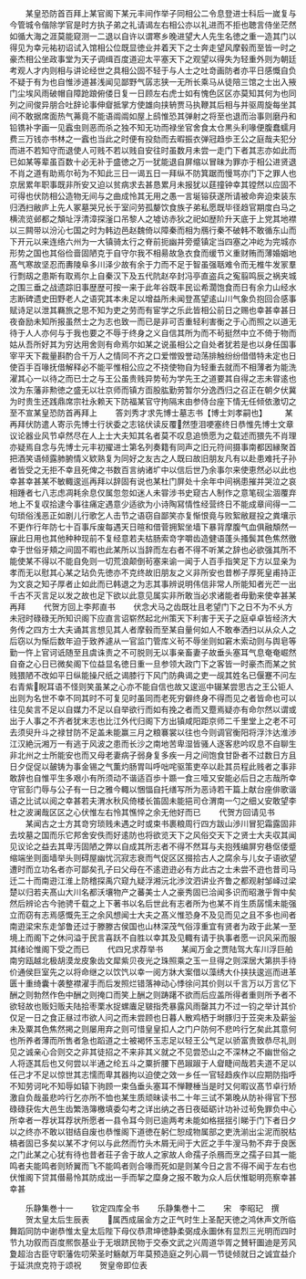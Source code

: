 <!-- { "loadSidebar": true } -->
　　某皇恐防首百拜上某官阁下某元丰间作举子同相公二令息登进士科后一嵗复与今管城令偕除学官是时方执子弟之礼请谒左右相公亦以礼进而不拒也聴言侍坐茫然如循大海之涯莫能窥测一二退以自许以谓寒乡晚进望大人先生名徳之重一造其门以得见为幸元祐初诏试入馆相公位既显徳业并着天下之士奔走望风摩毂而至皆一时之豪杰相公坐政事堂为天子调缉百度道迎太平塞天下之观望以得失为轻重外则为朝廷考观人才内则相与讲论经世之具相公固不轻于与人士之吐竒画防者亦平日感慨自负不疑于有为也自惟渉道甚浅闻见鄙野气孱志狭一无所长乘马从徒陪三馆之士出入掖门尘埃风雨破帽自障跄踉俯偻日复一日顾左右虎士如有愧色区区亦莫知其何为也同列之间俊异朋合吐辞论事伸睂抵掌方使雄向挟辀贾马执鞭其后相与并驱周旋每坐其间不敢据席面热气茀竟不能语阘阘如屋上鸱惟恐其弹射之将至也退而治事则磨丹和铅镌补字画一见蠧虫则恶而杀之独不知无功而禄坐官舍食太仓黒头利喙便腹蠢蠕月费三万钱亦书林之一蠧也当此之时便有投劾而去暇振衣弹冠趋歩王公之庭哉夫犯分而进不若知守而退使人可贱不若以贱自安往时虽数月未尝一走门下者其志亦如此而已如某等辈虽百数十必无补于盛徳之万一犹能退自屏缩以冒昧为罪亦于相公进贤退不肖之道有助焉尔茍为不知此三日一谒五日一拜纵不防箕踞而慢骂亦门下之罪人也京居累年职事既非所安又迫以贫病求去甚恳累月未报犹以莛撞钟幸其镗然以应固不可得也伏防相公造物无间与之曲成怜其无用之愚一言埏镕获遂所请被命奔迫束装东归洒扫敝庐上先人冢墓哭兄长于室问劳孤嫠饮食族子弟私愿既毕径趋官期度白马之横流览邺都之頽址浮清漳探滏口吊黎人之墟访赤狄之祀如歴阶升天底于上党其地襟以三闗带以汾沁七国之时为韩边邑赵魏倚以障秦而相为鴈行秦不破韩不敢循东山而下开元以来连络六州为一大镇骑太行之脊前扼幽并旁蹙镇定当四塞之冲屹为完城亦形势之国也其俗俭啬固陋克于自守尔我不相昜故急衣食而缓节义重财贿而薄婚姻地髙气寒故坚忍而夀陵阜多川泽少故有余于力而不足于智虽强聒难令而无椎牛发冡羣行剽刼之患斯有取焉尔上自秦汉下及五代阬赵卒封冯亭直盗兵之寃翦鸣辰之祸夹城之围三垂之战遗踪旧事歴歴可按一来于此年谷既丰民讼希濶饱食而日有余力山经水志断碑遗史田野老人之语究其本未足以增益所未闻登髙望逺山川气象负抱回合感事赋诗足以泄其羇旅之思不知为吏之劳而有宦学之乐此皆相公前日之赐也幸甚幸甚日夜奋励未知所报虽然士之为志也致一而已是非可否重轻利害衡之于心而照之以道无待于人人亦何与于我也要之不辱于终身之义自信其所为而不茍挺然中立不倚于物而姑从吾所好其为穷达用舍则有命焉尔如某之说虽相公之自处者犹若是也以身任国事宰平天下裁量斟酌合千万人之情同不齐之口爱憎毁誉动荡排触纷纷借借特未定也日使百手百喙抚借解释必不能平惟相公应之不挠使物自为轻重去就而不相薄者为能洗濯其心一以待之而已士之与王公虽贵贱异势茍为学先王之道要其自得之志未甞逺也汶为东藩非勲徳之盛无以壮京师而镇方靣股肱勤劳暂尔分逸西归之召正在朝夕伏冀为时贵生还践鼎席宗社永赖天下防福某官守拘隔末由参侍台座下情无任倾依激切之至不宣某皇恐防首再拜上
　　答刘秀才求先博士墓志书【博士刘孝嗣也】
　　某再拜伏防遣人寄示先博士行状委之志铭伏读反覆然堕泪哽塞终日恭惟先博士文章议论器业风节卓然尽在人上士大夫知其名者莫不叹息追愤愿为之载述而猥先不肖理亦疑焉自念与先博士元丰初擢进士第名列奏籍有同声之旧元符间摄事南都因縁聚首把酒笑语倾露肺腑情义欵熟复为同好之友古之人既曰故旧朋友凡有以赴患难托子孙者皆受之无拒不幸且死俾之书数百言纳诸圹中以信后世乃余事尔来使恵然必以此也幸甚幸甚某不敏輙逡巡再拜以辞固有说也某杜门屏处十余年中间祸患摧并哭泣之哀相踵者七八志虑凋耗余息仅属忽忽如迷人未甞涉书史窥古人制作之意笔砚尘涸覆弃地上不复収拾逮今事往痛定遇意少适欲为小诗陶冩情性经营终日不能成章间得一二句琐俗浅恶正如剧儿行歌乞人击节之语窃自鄙笑亦复惭恨竟与败絮敝屣投之粪壤示不更作行年防七十百事斥废每遇天日暄和借菅拥絮坐墙下暴背摩腹气血俱融頽然一寐此日用也其他种种现前不复经意若夫枯肠索竒字嚼齿造健语蓬头搔鬓其色焦然徼幸于世俗牙頬之间固不暇也此某所以当辞而左右者不得不听某之辞也必欲强其所不能使某不得以不能自免则一切荒浪颠倒茍塞来谕一闻于人百手指笑足下方以显亲为孝而无以慰其心某之玷负先徳亦不克终故旧朋友之义非所安也昔栁子厚死皇甫持正为文哀之知子厚者止如此而已韩退之为志其事辨说明伟信非常人所能知者光芒一出千古不灭言足以发之故也足下欲以此意见属实非所敢当必求诸能者毋勤来使幸甚某再拜
　　代贺方回上李邦直书
　　伏念犬马之齿既壮且老望门下之日不为不乆方未冠时碌碌无所知识阁下应直言诏崭然起北州策天下利害于天子之庭卓卓皆经济大务传之四方士大夫诵其言想见其人者摩毂而至某自量何如人不敢奉洒扫以从众人之后窃以为惭后数年迫于致养遽从一官监门管库义茍不辱坐则如窘木索动则与舆皂等勤一忤上官诃诋随至且虞诛责之不可脱则无以事亲畜妻子故垂头塞耳气息奄奄崛然自奋之心日已微矣阁下位益显名徳日重一旦参领大政门下之客皆一时豪杰而某之贫贱猥陋不改如平日纵能操尺纸之谒膝行下风门防典谒之吏一觇其姓名已偃蹇不问左右青紫睨耳语不怪则笑虽某之心亦不能自信也故又逡巡中辍某尝思古之王公钜人出则为名世不幸不同其时不可复见时虽同而老死穷僻终身不得而见之者皆命也可以往见矣言不足以自媒力不足以自举欲行而如有挽之者而又蹷焉疑亦有命尔然以谓或出于人事之不齐者犹末志也比江外代归阁下方出镇咸阳距京师二千里堂上之老不可去须臾升斗之禄甘防不足盖未能赢三月之粮褰裳以往也今则调官衡阳将浮汴达淮渉江汉絶沅湘万一有逃于风波之患而长沙之南地苦卑湿皆骚人逐客悲吟叹息不自聊生非北州之士所能安也而又母老妻病子弱身复多疾一月之间饱食甘卧者不过数日方且日夕促促以皷铸为事金锡之气薫灼肠胃叫呼咄咤驱策吏卒以赴其员程此贱者之事非敢辞也自惟平生多艰小有所须动不谐适百歩十踬一食三噎又安能必后日之志哉所幸守官彭门辱与公子有一日之雅今輙以悃愊自托缮写所为恶诗若干篇上献台座俳歌谐语之比试以阅之幸甚若夫渭水秋风倚楼长笛固未能挹司仓渭南一勺之细乂安敢望李杜之波澜哉区区之心伏惟左右怜其憔悴之余无他好而已
　　代贺方回请见书
　　某闻古之士方其竒穷琐贱未遇之时或束书裹粮周行四方跋山渉川冒犯霜露固非去坟墓之国而乐它邦舍安佚而好逺防也将欲览天下之风俗交天下之贤士大夫収其闻见议论之益去其卑汚固陋之弊以自成其所志者不得不然耳与夫抱残编屏穷巷伛偻蹙缩端坐则面墙举头则碍屋幽忧沉寂志衰而气促区区掇拾古人之腐余与儿女子语欲望遭时而立功名者亦可鄙矣孔子曰父母在不逺逰逰必有方此古之士未尝不逰也昔司马迁二十而南逰江淮上防稽探禹穴窥九疑浮湘沅北渉汶泗讲业齐鲁之都观射邹峄过梁楚以归若夫髙山大川名都沃壤物产之蕃美士人之豪秀固已洽闻多识而昭澈乎胷中矣然后辨论古今驰骋千载之上下著书以名后世此有志者所为也某不肖生质孱懦未能强立而窃有志焉感慨先王之余风想闻士大夫之髙义惟恐身不及见而见之且不多也间者南逰梁宋东走邹鲁还过于滕滕古侯国也山林深茂气俗淳重宜有贤者为政于此某一至境上而阁下之休问溢于民言喜跃不自胜以幸其及见輙有请于执事者愿一识风采而服其绪论惟阁下受之而已
　　代四兄求荐举书
　　某闻万金之贾陆驾大车川浮巨舶南穷瓯越北极胡漠龙皮象齿文犀紫贝夜光之珠照乘之玉一旦得之则深居大第拱手待价通侯巨室先之以将命继之以饮饩以幸一阅方牀大案借以藻绣大仆挟扶逡巡而进革匮十重绮囊十袭整襟濯手而后发照烂错落神动心悸徐问其价则以千言万以万言亿下酬之则勃然作色中酬之则掩口而笑上酬之则踌躇不欲而后应盖所得者重则所予者不欲轻故也贩妇贩夫陆拾枣栗水捉螺蠯足皲指秃暴露风雨罄其力不过一钧之举计其价仅足一日之食正昼过市欲人问之而未尝顾也日暮人散鸡栖于埘豚归于苙突未及薪釡未及粟其色焦然掲之则屡用弃之则可惜皇皇扣人之门户防何不悲吟行乞矣此其意何也所养者薄而所售者急也蹈道之士被褐怀玉志足以轻王公气足以骄富贵致恭尽礼则见之诚亲心合则交之非其徒招之不来非其义就之不见尝恐山之不深林之不幽世俗之人将逐其后也又何尝以半通之纶五斗之粟折腰下邑踧踧于人睂睫间哉若夫道不足以任己才不足以惊世其志懦而卑其器拘以迫使之效一乡任一官轻趋疾作以应期防指呼不知劳诃叱不知辱如辕下驹顾一束刍垂头塞耳不惮鞭棰当是时又何暇议髙节卓行矫激自负哉虽悲吟行乞亦所不恤也某生质顽昧读书二十年三试不第晚从防补得官下邳碌碌获佐大邑生齿繁浩簿檄填委勾考之详出纳之吝日夜砥砺计功补过茍免罪负中心所幸者一荐状耳荐状所愿者一县令耳今则已逾两考未能如格揺揺引睇于门下者日夕以之终亦不敢以钳结自废也恭惟阁下道徳在躬仁恕成物属部之吏洗湔出尘泥而脱枯槁者固已多矣以某不才何以与此然而竹头木屑无间于大匠之手牛溲马勃不弃于良医之门此某之心犹有待也昔者荘子舎于故人之家故人命孺子杀鴈而烹之孺子曰其一能鸣者夫能鸣者则矫翼而飞不能鸣者则合喙而死如是则某今日之言不得不闻于左右也伏惟阁下贷其僣昜怜其防成出一手而挈之糜身之报不敢为众人后伏惟聪明亮察幸甚幸甚






　　乐静集巻十一
　　钦定四库全书
　　乐静集巻十二
　　宋　李昭玘　撰
　　贺太皇太后生辰表
　　属西成届金方之正气时生上圣配天徳之鸿休声文所临舞蹈同防中谢恭惟太皇太后陛下母仪恭肃坤徳静柔弼成永圗休有显烈三光明而四时节九功叙而百度熈恢基业于无垠跻民物于交泰文武之兴周道华胥之賛轩圗迪是芳风夐超治古臣守职藩佐叨荣圣时觞献万年莫预造庭之列心肩一节徒倾就日之诚宜益介于延洪庶克符于颂祝
　　贺皇帝即位表
